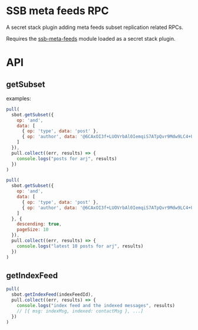 # SSB meta feeds RPC

A secret stack plugin adding meta feeds subset replication related
RPCs.

Requires the
[ssb-meta-feeds](https://github.com/ssb-ngi-pointer/ssb-meta-feeds)
module loaded as a secret stack plugin.

# API

## getSubset

examples:

```js
pull(
  sbot.getSubset({
    op: 'and',
    data: [
      { op: 'type', data: 'post' },
      { op: 'author', data: '@6CAxOI3f+LUOVrbAl0IemqiS7ATpQvr9Mdw9LC4+Uv0=.ed25519' }
    ]
  }),
  pull.collect((err, results) => {
    console.logs("posts for arj", results)
  })
)

pull(
  sbot.getSubset({
    op: 'and',
    data: [
      { op: 'type', data: 'post' },
      { op: 'author', data: '@6CAxOI3f+LUOVrbAl0IemqiS7ATpQvr9Mdw9LC4+Uv0=.ed25519' }
    ]
  }, {
    descending: true,
    pageSize: 10
  }),
  pull.collect((err, results) => {
    console.logs("latest 10 posts for arj", results)
  })
)
```

## getIndexFeed


```js
pull(
  sbot.getIndexFeed(indexFeedId),
  pull.collect((err, results) => {
    console.logs("index feed and the indexed messages", results)
    // [{ msg: indexMsg, indexed: contactMsg }, ...]
  })
)
```
